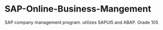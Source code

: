 # SAP-Online-Business-Mangement
SAP company management program. utilizes SAPUI5 and ABAP. Grade 105
